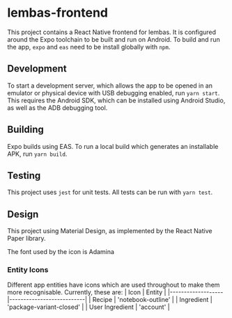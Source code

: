 # lembas-frontend

This project contains a React Native frontend for lembas. It is configured around the Expo toolchain to be built and run on Android. To build and run the app, `expo` and `eas` need to be install globally with `npm`.

## Development

To start a development server, which allows the app to be opened in an emulator or physical device with USB debugging enabled, run `yarn start`. This requires the Android SDK, which can be installed using Android Studio, as well as the ADB debugging tool.

## Building

Expo builds using EAS. To run a local build which generates an installable APK, run `yarn build`.

## Testing

This project uses `jest` for unit tests. All tests can be run with `yarn test`.

## Design

This project using Material Design, as implemented by the React Native Paper library.

The font used by the icon is Adamina

### Entity Icons

Different app entities have icons which are used throughout to make them more recognisable. Currently, these are:
| Icon              | Entity                    |
|-------------------|---------------------------|
| Recipe            | 'notebook-outline'        |
| Ingredient        | 'package-variant-closed'  |
| User Ingredient   | 'account'                 |
